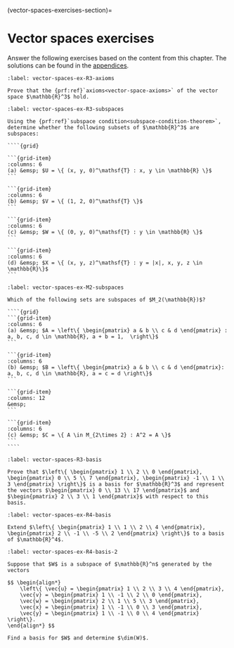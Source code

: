 (vector-spaces-exercises-section)=
# Vector spaces exercises

Answer the following exercises based on the content from this chapter. The solutions can be found in the [appendices](vector-spaces-exercises-solutions-section).

```{exercise}
:label: vector-spaces-ex-R3-axioms

Prove that the {prf:ref}`axioms<vector-space-axioms>` of the vector space $\mathbb{R}^3$ hold.
```

`````{exercise}
:label: vector-spaces-ex-R3-subspaces

Using the {prf:ref}`subspace condition<subspace-condition-theorem>`, determine whether the following subsets of $\mathbb{R}^3$ are subspaces:

````{grid}

```{grid-item}
:columns: 6
(a) &emsp; $U = \{ (x, y, 0)^\mathsf{T} : x, y \in \mathbb{R} \}$
```

```{grid-item}
:columns: 6
(b) &emsp; $V = \{ (1, 2, 0)^\mathsf{T} \}$
```

```{grid-item}
:columns: 6
(c) &emsp; $W = \{ (0, y, 0)^\mathsf{T} : y \in \mathbb{R} \}$
```

```{grid-item}
:columns: 6
(d) &emsp; $X = \{ (x, y, z)^\mathsf{T} : y = |x|, x, y, z \in \mathbb{R}\}$
```
`````

`````{exercise}
:label: vector-spaces-ex-M2-subspaces

Which of the following sets are subspaces of $M_2(\mathbb{R})$?

````{grid}
```{grid-item}
:columns: 6
(a) &emsp; $A = \left\{ \begin{pmatrix} a & b \\ c & d \end{pmatrix} : a, b, c, d \in \mathbb{R}, a + b = 1,  \right\}$
```

```{grid-item}
:columns: 6
(b) &emsp; $B = \left\{ \begin{pmatrix} a & b \\ c & d \end{pmatrix}: a, b, c, d \in \mathbb{R}, a = c = d \right\}$
```

```{grid-item}
:columns: 12
&emsp;
```

```{grid-item}
:columns: 6
(c) &emsp; $C = \{ A \in M_{2\times 2} : A^2 = A \}$
```
````
`````

```{exercise}
:label: vector-spaces-R3-basis

Prove that $\left\{ \begin{pmatrix} 1 \\ 2 \\ 0 \end{pmatrix}, \begin{pmatrix} 0 \\ 5 \\ 7 \end{pmatrix}, \begin{pmatrix} -1 \\ 1 \\ 3 \end{pmatrix} \right\}$ is a basis for $\mathbb{R}^3$ and represent the vectors $\begin{pmatrix} 0 \\ 13 \\ 17 \end{pmatrix}$ and $\begin{pmatrix} 2 \\ 3 \\ 1 \end{pmatrix}$ with respect to this basis.
```

```{exercise}
:label: vector-spaces-ex-R4-basis

Extend $\left\{ \begin{pmatrix} 1 \\ 1 \\ 2 \\ 4 \end{pmatrix}, \begin{pmatrix} 2 \\ -1 \\ -5 \\ 2 \end{pmatrix} \right\}$ to a basis of $\mathbb{R}^4$.
```

```{exercise}
:label: vector-spaces-ex-R4-basis-2

Suppose that $W$ is a subspace of $\mathbb{R}^n$ generated by the vectors

$$ \begin{align*}
    \left\{ \vec{u} = \begin{pmatrix} 1 \\ 2 \\ 3 \\ 4 \end{pmatrix}, 
    \vec{v} = \begin{pmatrix} 1 \\ -1 \\ 2 \\ 0 \end{pmatrix}, 
    \vec{w} = \begin{pmatrix} 2 \\ 1 \\ 5 \\ 3 \end{pmatrix}, 
    \vec{x} = \begin{pmatrix} 1 \\ -1 \\ 0 \\ 3 \end{pmatrix}, 
    \vec{y} = \begin{pmatrix} 1 \\ -1 \\ 0 \\ 4 \end{pmatrix} \right\}.
\end{align*} $$

Find a basis for $W$ and determine $\dim(W)$.
```
